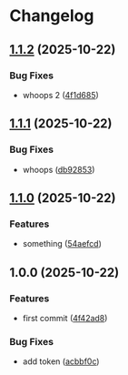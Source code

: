 # Changelog

## [1.1.2](https://github.com/a-xmd/release-please-demo/compare/v1.1.1...v1.1.2) (2025-10-22)


### Bug Fixes

* whoops 2 ([4f1d685](https://github.com/a-xmd/release-please-demo/commit/4f1d685c9038c695583eb04f93da751379a38261))

## [1.1.1](https://github.com/a-xmd/release-please-demo/compare/v1.1.0...v1.1.1) (2025-10-22)


### Bug Fixes

* whoops ([db92853](https://github.com/a-xmd/release-please-demo/commit/db928535054772b84a3f9dc0feaf5889379a32fa))

## [1.1.0](https://github.com/a-xmd/release-please-demo/compare/v1.0.0...v1.1.0) (2025-10-22)


### Features

* something ([54aefcd](https://github.com/a-xmd/release-please-demo/commit/54aefcdb27917382a6cdd7348daba36969b86dec))

## 1.0.0 (2025-10-22)


### Features

* first commit ([4f42ad8](https://github.com/a-xmd/release-please-demo/commit/4f42ad81d7b0b5ca244495c2cca1f015e6796ece))


### Bug Fixes

* add token ([acbbf0c](https://github.com/a-xmd/release-please-demo/commit/acbbf0c0966e7f0c9f7bd765249218c915c36dc5))
